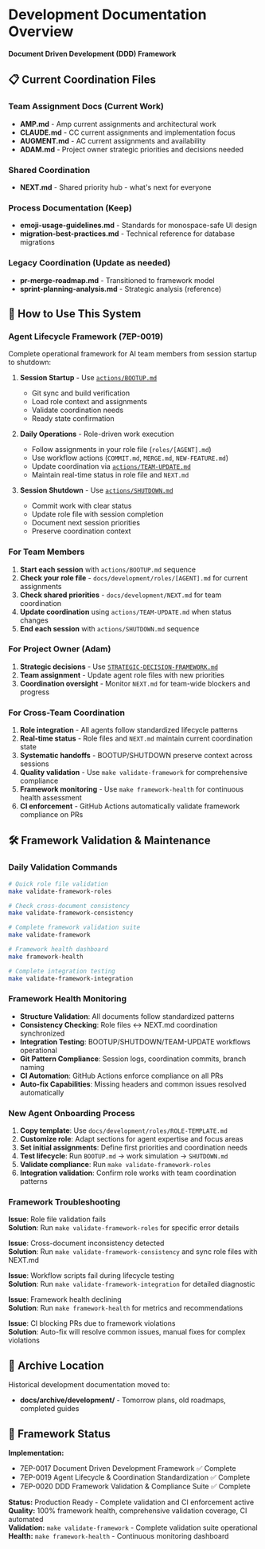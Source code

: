# Development Documentation Overview

**Document Driven Development (DDD) Framework**

## 📋 **Current Coordination Files**

### Team Assignment Docs (Current Work)
- **AMP.md** - Amp current assignments and architectural work
- **CLAUDE.md** - CC current assignments and implementation focus  
- **AUGMENT.md** - AC current assignments and availability
- **ADAM.md** - Project owner strategic priorities and decisions needed

### Shared Coordination
- **NEXT.md** - Shared priority hub - what's next for everyone

### Process Documentation (Keep)
- **emoji-usage-guidelines.md** - Standards for monospace-safe UI design
- **migration-best-practices.md** - Technical reference for database migrations

### Legacy Coordination (Update as needed)
- **pr-merge-roadmap.md** - Transitioned to framework model
- **sprint-planning-analysis.md** - Strategic analysis (reference)

## 🎯 **How to Use This System**

### Agent Lifecycle Framework (7EP-0019)
Complete operational framework for AI team members from session startup to shutdown:

1. **Session Startup** - Use [`actions/BOOTUP.md`](actions/BOOTUP.md)
   - Git sync and build verification
   - Load role context and assignments
   - Validate coordination needs
   - Ready state confirmation

2. **Daily Operations** - Role-driven work execution
   - Follow assignments in your role file (`roles/[AGENT].md`)
   - Use workflow actions (`COMMIT.md`, `MERGE.md`, `NEW-FEATURE.md`)
   - Update coordination via [`actions/TEAM-UPDATE.md`](actions/TEAM-UPDATE.md)
   - Maintain real-time status in role file and `NEXT.md`

3. **Session Shutdown** - Use [`actions/SHUTDOWN.md`](actions/SHUTDOWN.md)
   - Commit work with clear status
   - Update role file with session completion
   - Document next session priorities
   - Preserve coordination context

### For Team Members
1. **Start each session** with `actions/BOOTUP.md` sequence
2. **Check your role file** - `docs/development/roles/[AGENT].md` for current assignments
3. **Check shared priorities** - `docs/development/NEXT.md` for team coordination
4. **Update coordination** using `actions/TEAM-UPDATE.md` when status changes
5. **End each session** with `actions/SHUTDOWN.md` sequence

### For Project Owner (Adam)
1. **Strategic decisions** - Use [`STRATEGIC-DECISION-FRAMEWORK.md`](STRATEGIC-DECISION-FRAMEWORK.md)
2. **Team assignment** - Update agent role files with new priorities  
3. **Coordination oversight** - Monitor `NEXT.md` for team-wide blockers and progress

### For Cross-Team Coordination
1. **Role integration** - All agents follow standardized lifecycle patterns
2. **Real-time status** - Role files and `NEXT.md` maintain current coordination state
3. **Systematic handoffs** - BOOTUP/SHUTDOWN preserve context across sessions
4. **Quality validation** - Use `make validate-framework` for comprehensive compliance
5. **Framework monitoring** - Use `make framework-health` for continuous health assessment
6. **CI enforcement** - GitHub Actions automatically validate framework compliance on PRs

## 🛠️ **Framework Validation & Maintenance**

### Daily Validation Commands
```bash
# Quick role file validation
make validate-framework-roles

# Check cross-document consistency
make validate-framework-consistency  

# Complete framework validation suite
make validate-framework

# Framework health dashboard
make framework-health

# Complete integration testing
make validate-framework-integration
```

### Framework Health Monitoring
- **Structure Validation**: All documents follow standardized patterns
- **Consistency Checking**: Role files ↔ NEXT.md coordination synchronized
- **Integration Testing**: BOOTUP/SHUTDOWN/TEAM-UPDATE workflows operational
- **Git Pattern Compliance**: Session logs, coordination commits, branch naming
- **CI Automation**: GitHub Actions enforce compliance on all PRs
- **Auto-fix Capabilities**: Missing headers and common issues resolved automatically

### New Agent Onboarding Process
1. **Copy template**: Use `docs/development/roles/ROLE-TEMPLATE.md`
2. **Customize role**: Adapt sections for agent expertise and focus areas
3. **Set initial assignments**: Define first priorities and coordination needs
4. **Test lifecycle**: Run `BOOTUP.md` → work simulation → `SHUTDOWN.md`
5. **Validate compliance**: Run `make validate-framework-roles`
6. **Integration validation**: Confirm role works with team coordination patterns

### Framework Troubleshooting
**Issue**: Role file validation fails  
**Solution**: Run `make validate-framework-roles` for specific error details

**Issue**: Cross-document inconsistency detected  
**Solution**: Run `make validate-framework-consistency` and sync role files with NEXT.md

**Issue**: Workflow scripts fail during lifecycle testing  
**Solution**: Run `make validate-framework-integration` for detailed diagnostic

**Issue**: Framework health declining  
**Solution**: Run `make framework-health` for metrics and recommendations

**Issue**: CI blocking PRs due to framework violations  
**Solution**: Auto-fix will resolve common issues, manual fixes for complex violations

## 📂 **Archive Location**

Historical development documentation moved to:
- **docs/archive/development/** - Tomorrow plans, old roadmaps, completed guides

## 🔄 **Framework Status**

**Implementation:** 
- 7EP-0017 Document Driven Development Framework ✅ Complete
- 7EP-0019 Agent Lifecycle & Coordination Standardization ✅ Complete  
- 7EP-0020 DDD Framework Validation & Compliance Suite ✅ Complete

**Status:** Production Ready - Complete validation and CI enforcement active  
**Quality:** 100% framework health, comprehensive validation coverage, CI automated  
**Validation:** `make validate-framework` - Complete validation suite operational  
**Health:** `make framework-health` - Continuous monitoring dashboard
